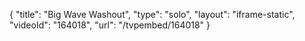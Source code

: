 {
    "title": "Big Wave Washout",
    "type": "solo",
    "layout": "iframe-static",
    "videoId": "164018",
    "url": "\/tvpembed\/164018"
}
